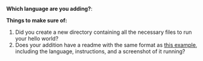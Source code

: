 **Which language are you adding?**:


**Things to make sure of:**

1. Did you create a new directory containing all the necessary files to run your hello world?
2. Does your addition have a readme with the same format as [this example](/readme.md), including the language, instructions, and a screenshot of it running?
